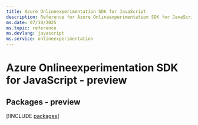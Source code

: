 ```yaml
---
title: Azure Onlineexperimentation SDK for JavaScript
description: Reference for Azure Onlineexperimentation SDK for JavaScript
ms.date: 07/10/2025
ms.topic: reference
ms.devlang: javascript
ms.service: onlineexperimentation
---
```

# Azure Onlineexperimentation SDK for JavaScript - preview
## Packages - preview
[!INCLUDE [packages](onlineexperimentation-index.md)]